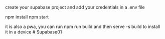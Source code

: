 create your supabase project and add your credentials in a .env file

npm install
npm start

it is also a pwa, you can run npm run build and then serve -s build to install it in a device
#   S u p a b a s e 0 1  
 